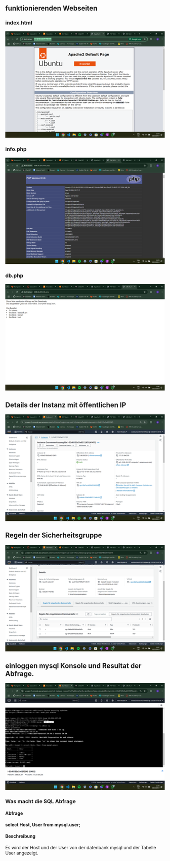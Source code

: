 ## funktionierenden Webseiten
### index.html
![alt index](img/index.png)
### info.php
![alt info](img/info.png)
### db.php
![alt db](img/db.png)
## Details der Instanz mit öffentlichen IP
![alt insctance-ip](img/insctance-ip.png)
## Regeln der Sicherheitsgruppe
![alt sicherheitsgruppe](img/sicherheitsgruppe.png)
## einloggen mysql Konsole und Resultat der Abfrage.
![alt sql](img/sql.png)

### Was macht die SQL Abfrage
#### Abfrage
**select Host, User from mysql.user;**
#### Beschreibung
Es wird der Host und der User von der datenbank mysql und der Tabelle User angezeigt.